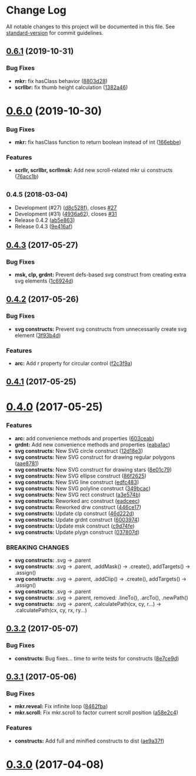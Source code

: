 # Change Log

All notable changes to this project will be documented in this file. See [standard-version](https://github.com/conventional-changelog/standard-version) for commit guidelines.

<a name="0.6.1"></a>
## [0.6.1](https://github.com/chris-moody/mkr/compare/v0.6.0...v0.6.1) (2019-10-31)


### Bug Fixes

* **mkr:** fix hasClass behavior ([8803d28](https://github.com/chris-moody/mkr/commit/8803d28))
* **scrllbr:** fix thumb height calculation ([1382a46](https://github.com/chris-moody/mkr/commit/1382a46))



<a name="0.6.0"></a>
# [0.6.0](https://github.com/chris-moody/mkr/compare/v0.4.5...v0.6.0) (2019-10-30)


### Bug Fixes

* **mkr:** fix hasClass function to return boolean instead of int ([166ebbe](https://github.com/chris-moody/mkr/commit/166ebbe))


### Features

* **scrllr, scrllbr, scrllmsk:** Add new scroll-related mkr ui constructs ([76acc1b](https://github.com/chris-moody/mkr/commit/76acc1b))



<a name="0.4.5"></a>
## <small>0.4.5 (2018-03-04)</small>

* Development (#27) ([d8c528f](https://github.com/chris-moody/mkr/commit/d8c528f)), closes [#27](https://github.com/chris-moody/mkr/issues/27)
* Development (#31) ([4936a62](https://github.com/chris-moody/mkr/commit/4936a62)), closes [#31](https://github.com/chris-moody/mkr/issues/31)
* Release 0.4.2 ([ab5e863](https://github.com/chris-moody/mkr/commit/ab5e863))
* Release 0.4.3 ([9e416af](https://github.com/chris-moody/mkr/commit/9e416af))



<a name="0.4.3"></a>
## [0.4.3](https://github.com/chris-moody/mkr/compare/v0.4.2...v0.4.3) (2017-05-27)


### Bug Fixes

* **msk, clp, grdnt:** Prevent defs-based svg construct from creating extra svg elements ([1c6924d](https://github.com/chris-moody/mkr/commit/1c6924d))



<a name="0.4.2"></a>
## [0.4.2](https://github.com/chris-moody/mkr/compare/v0.4.1...v0.4.2) (2017-05-26)


### Bug Fixes

* **svg constructs:** Prevent svg constructs from unnecessarily create svg element ([3f93b4d](https://github.com/chris-moody/mkr/commit/3f93b4d))


### Features

* **arc:** Add r property for circular control ([f2c3f9a](https://github.com/chris-moody/mkr/commit/f2c3f9a))




<a name="0.4.1"></a>
## [0.4.1](https://github.com/chris-moody/mkr/compare/v0.4.0...v0.4.1) (2017-05-25)



<a name="0.4.0"></a>
# [0.4.0](https://github.com/chris-moody/mkr/compare/v0.3.2...v0.4.0) (2017-05-25)


### Features

* **arc:** add convenience methods and properties ([603ceab](https://github.com/chris-moody/mkr/commit/603ceab))
* **grdnt:** Add new convenience methods and properties ([eaba1ac](https://github.com/chris-moody/mkr/commit/eaba1ac))
* **svg constructs:** New SVG circle construct ([12d18e3](https://github.com/chris-moody/mkr/commit/12d18e3))
* **svg constructs:** New SVG construct for drawing regular polygons ([aae8781](https://github.com/chris-moody/mkr/commit/aae8781))
* **svg constructs:** New SVG construct for drawing stars ([8e01c79](https://github.com/chris-moody/mkr/commit/8e01c79))
* **svg constructs:** New SVG ellipse construct ([86f2625](https://github.com/chris-moody/mkr/commit/86f2625))
* **svg constructs:** New SVG line construct ([edfc483](https://github.com/chris-moody/mkr/commit/edfc483))
* **svg constructs:** New SVG polyline construct ([349bcac](https://github.com/chris-moody/mkr/commit/349bcac))
* **svg constructs:** New SVG rect construct ([a3e574b](https://github.com/chris-moody/mkr/commit/a3e574b))
* **svg constructs:** Reworked arc construct ([eadceec](https://github.com/chris-moody/mkr/commit/eadceec))
* **svg constructs:** Reworked drw construct ([446ce17](https://github.com/chris-moody/mkr/commit/446ce17))
* **svg constructs:** Update clp construct ([46d222d](https://github.com/chris-moody/mkr/commit/46d222d))
* **svg constructs:** Update grdnt construct ([6003974](https://github.com/chris-moody/mkr/commit/6003974))
* **svg constructs:** Update msk construct ([c9d74fe](https://github.com/chris-moody/mkr/commit/c9d74fe))
* **svg constructs:** Update plygn construct ([037807d](https://github.com/chris-moody/mkr/commit/037807d))


### BREAKING CHANGES

* **svg constructs:** .svg -> .parent
* **svg constructs:** .svg -> .parent, .addMask() -> .create(), addTargets() -> .assign()
* **svg constructs:** .svg -> .parent, .addClip() -> .create(), addTargets() -> .assign()
* **svg constructs:** .svg -> .parent
* **svg constructs:** .svg -> .parent, removed: .lineTo(), .arcTo(), .newPath()
* **svg constructs:** .svg -> .parent, .calculatePath(cx, cy, r...) -> .calculatePath(cx, cy, rx, ry...)



<a name="0.3.2"></a>
## [0.3.2](https://github.com/chris-moody/mkr/compare/v0.3.1...v0.3.2) (2017-05-07)


### Bug Fixes

* **constructs:** Bug fixes... time to write tests for constructs ([8e7ce9d](https://github.com/chris-moody/mkr/commit/8e7ce9d))



<a name="0.3.1"></a>
## [0.3.1](https://github.com/chris-moody/mkr/compare/v0.3.0...v0.3.1) (2017-05-06)


### Bug Fixes

* **mkr.reveal:** Fix infinite loop ([8462fba](https://github.com/chris-moody/mkr/commit/8462fba))
* **mkr.scroll:** Fix mkr.scroll to factor current scroll position ([a58e2c4](https://github.com/chris-moody/mkr/commit/a58e2c4))


### Features

* **constructs:** Add full and minified constructs to dist ([ae9a37f](https://github.com/chris-moody/mkr/commit/ae9a37f))



<a name="0.3.0"></a>
# [0.3.0](https://github.com/chris-moody/admkr/compare/v0.2.27...v0.3.0) (2017-04-08)
